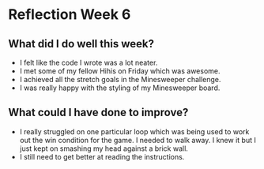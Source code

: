 # Reflection Week 6
## What did I do well this week?
* I felt like the code I wrote was a lot neater.
* I met some of my fellow Hihis on Friday which was awesome.
* I achieved all the stretch goals in the Minesweeper challenge.
* I was really happy with the styling of my Minesweeper board.

## What could I have done to improve?
* I really struggled on one particular loop which was being used to work out the win condition for the game. I needed to walk away. I knew it but I just kept on smashing my head against a brick wall.
* I still need to get better at reading the instructions.

